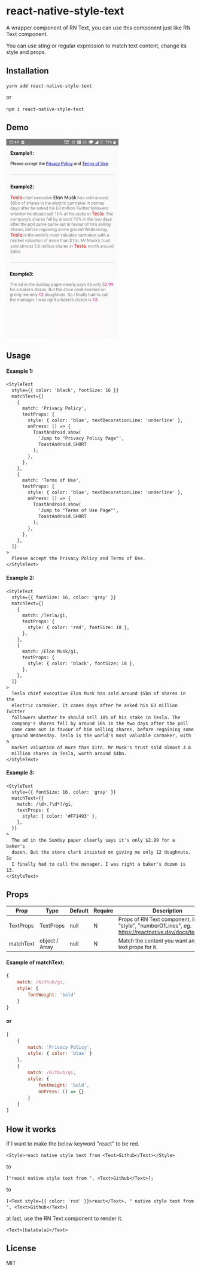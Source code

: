 # react-native-style-text

A wrapper component of RN Text, you can use this component just like RN Text component.

You can use sting or regular expression to match text content, change its style and props.

## Installation

`yarn add react-native-style-text`

or

`npm i react-native-style-text`

## Demo

<div>
  <img src="https://raw.githubusercontent.com/congshengwu/react-native-style-text/master/screenshots/demo1.jpg" alt="ViewPager" width="300">
</div>

## Usage

#### Example 1:

```tsx
<StyleText
  style={{ color: 'black', fontSize: 16 }}
  matchText={[
    {
      match: 'Privacy Policy',
      textProps: {
        style: { color: 'blue', textDecorationLine: 'underline' },
        onPress: () => {
          ToastAndroid.show(
            'Jump to "Privacy Policy Page"',
            ToastAndroid.SHORT
          );
        },
      },
    },
    {
      match: 'Terms of Use',
      textProps: {
        style: { color: 'blue', textDecorationLine: 'underline' },
        onPress: () => {
          ToastAndroid.show(
            'Jump to "Terms of Use Page"',
            ToastAndroid.SHORT
          );
        },
      },
    },
  ]}
>
  Please accept the Privacy Policy and Terms of Use.
</StyleText>
```

#### Example 2:

```tsx
<StyleText
  style={{ fontSize: 16, color: 'gray' }}
  matchText={[
    {
      match: /Tesla/gi,
      textProps: {
        style: { color: 'red', fontSize: 18 },
      },
    },
    {
      match: /Elon Musk/gi,
      textProps: {
        style: { color: 'black', fontSize: 18 },
      },
    },
  ]}
>
  Tesla chief executive Elon Musk has sold around $5bn of shares in the
  electric carmaker. It comes days after he asked his 63 million Twitter
  followers whether he should sell 10% of his stake in Tesla. The
  company's shares fell by around 16% in the two days after the poll
  came came out in favour of him selling shares, before regaining some
  ground Wednesday. Tesla is the world's most valuable carmaker, with a
  market valuation of more than $1tn. Mr Musk's trust sold almost 3.6
  million shares in Tesla, worth around $4bn.
</StyleText>
```

#### Example 3:

```tsx
<StyleText
  style={{ fontSize: 16, color: 'gray' }}
  matchText={{
    match: /\d+.?\d*?/gi,
    textProps: {
      style: { color: '#FF1493' },
    },
  }}
>
  The ad in the Sunday paper clearly says it's only $2.99 for a baker's
  dozen. But the store clerk insisted on giving me only 12 doughnuts. So
  I finally had to call the manager. I was right a baker's dozen is 13.
</StyleText>
```

## Props

|       Prop        |  Type          |   Default   | Require |                         Description                                           |
| ----------------- | ------         | ----------- | ------- | ----------------------------------------------------------                    |
|       TextProps   |TextProps       |    null     |    N    |   Props of RN Text component, like "style", "numberOfLines", eg. https://reactnative.dev/docs/text#props         |
|  matchText        | object / Array |    null     |    N    |   Match the content you want and set the text props for it.                   |

#### Example of matchText:

```javascript
{
    match: /Github/gi,
    style: {
        fontWeight: 'bold'
    }
}
```

#### or

```javascript
[
    {
        match: 'Privacy Policy',
        style: { color: 'blue' }
    },
    {
        match: /Github/gi,
        style: { 
            fontWeight: 'bold',
            onPress: () => {}
        }
    }
]
```

## How it works

If I want to make the below keyword "react" to be red.

```tsx
<Style>react native style text from <Text>Github</Text></Style>
```

to

```tsx
["react native style text from ", <Text>Github</Text>];
```

to

```tsx
[<Text style={{ color: 'red' }}>react</Text>, " native style text from ", <Text>Github</Text>]
```

at last, use the RN Text component to render it.

```tsx
<Text>[balabala]</Text>
```

## License

MIT
